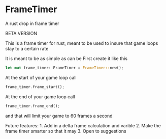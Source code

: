 # FrameTimer
A rust drop in frame timer

BETA VERSION

This is a frame timer for rust, meant to be used to insure that game loops stay to a certain rate

It is meant to be as simple as can be
First create it like this 

~~~rust
let mut frame_timer: FrameTimer = FrameTimer::new();
~~~

At the start of your game loop call
~~~rust
frame_timer.frame_start();
~~~

At the end of your game loop call
~~~rust 
frame_timer.frame_end();
~~~

and that will limit your game to 60 frames a second


Future features:
    1. Add in a delta frame calculation and varible
    2. Make the frame timer smarter so that it may 
    3. Open to suggestions